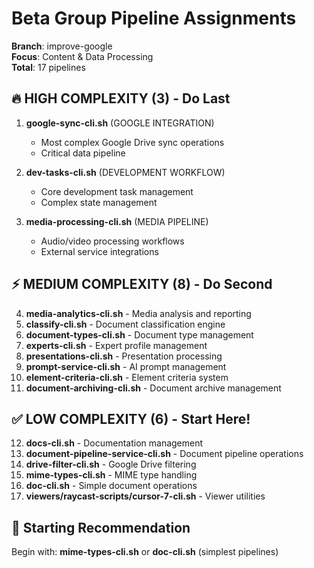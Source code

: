 # Beta Group Pipeline Assignments
**Branch**: improve-google  
**Focus**: Content & Data Processing  
**Total**: 17 pipelines

## 🔥 HIGH COMPLEXITY (3) - Do Last
1. **google-sync-cli.sh** (GOOGLE INTEGRATION)
   - Most complex Google Drive sync operations
   - Critical data pipeline
   
2. **dev-tasks-cli.sh** (DEVELOPMENT WORKFLOW)
   - Core development task management
   - Complex state management
   
3. **media-processing-cli.sh** (MEDIA PIPELINE)
   - Audio/video processing workflows
   - External service integrations

## ⚡ MEDIUM COMPLEXITY (8) - Do Second
4. **media-analytics-cli.sh** - Media analysis and reporting
5. **classify-cli.sh** - Document classification engine
6. **document-types-cli.sh** - Document type management
7. **experts-cli.sh** - Expert profile management
8. **presentations-cli.sh** - Presentation processing
9. **prompt-service-cli.sh** - AI prompt management
10. **element-criteria-cli.sh** - Element criteria system
11. **document-archiving-cli.sh** - Document archive management

## ✅ LOW COMPLEXITY (6) - Start Here!
12. **docs-cli.sh** - Documentation management
13. **document-pipeline-service-cli.sh** - Document pipeline operations
14. **drive-filter-cli.sh** - Google Drive filtering
15. **mime-types-cli.sh** - MIME type handling
16. **doc-cli.sh** - Simple document operations
17. **viewers/raycast-scripts/cursor-7-cli.sh** - Viewer utilities

## 📍 Starting Recommendation
Begin with: **mime-types-cli.sh** or **doc-cli.sh** (simplest pipelines)
